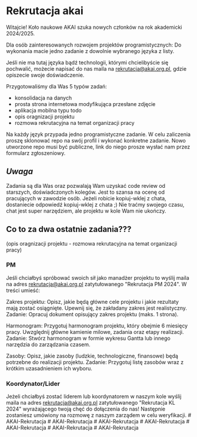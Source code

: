 # Rekrutacja akai

Witajcie!
Koło naukowe AKAI szuka nowych członków na rok akademicki 2024/2025.

Dla osób zainteresowanych rozwojem projektów programistycznych:
Do wykonania macie jedno zadanie z dowolnie wybranego języka z listy.

Jeśli nie ma tutaj języka bądź technologii, którymi chcielibyście się pochwalić, 
możecie napisać do nas maila na rekrutacja@akai.org.pl, gdzie opiszecie swoje doświadczenie.

Przygotowaliśmy dla Was 5 typów zadań:
- konsolidacja na danych
- prosta strona internetowa modyfikująca przesłane zdjęcie
- aplikacja mobilna typu todo
- opis oragnizacji projektu
- rozmowa rekrutacyjna na temat organizacji pracy

Na każdy język przypada jedno programistyczne zadanie.
W celu zaliczenia proszę sklonować repo na swój profil i  wykonać konkretne zadanie.
Nowo utworzone repo musi być publiczne, link do niego prosze wysłać nam przez formularz zgłoszeniowy.

## *Uwaga* ## 
Zadania są dla Was oraz pozwalają Wam uzyskać code review od starszych, doświadczonych kolegów. 
Jest to szansa na ocenę od pracujących w zawodzie osób. 
Jeżeli robicie kopiuj-wklej z chata, dostaniecie odpowiedź kopiuj-wklej z chata ;)
Nie traćmy swojego czasu, chat jest super narzędziem, ale projektu w kole Wam nie ukończy.

## Co to za dwa ostatnie zadania???
(opis oragnizacji projektu - rozmowa rekrutacyjna na temat organizacji pracy)
### PM
Jeśli chciałbyś spróbować swoich sił jako manadżer projektu to wyślij maila na adres rekrutacja@akai.org.pl zatytułowanego "Rekrutacja PM 2024".
W treści umieść: 

Zakres projektu: Opisz, jakie będą główne cele projektu i jakie rezultaty mają zostać osiągnięte. Upewnij się, że zakładany zakres jest realistyczny.
Zadanie: Opracuj dokument opisujący zakres projektu (maks. 1 strona).

Harmonogram: Przygotuj harmonogram projektu, który obejmie 6 miesięcy pracy. Uwzględnij główne kamienie milowe, zadania oraz etapy realizacji.
Zadanie: Stwórz harmonogram w formie wykresu Gantta lub innego narzędzia do zarządzania czasem.

Zasoby: Opisz, jakie zasoby (ludzkie, technologiczne, finansowe) będą potrzebne do realizacji projektu.
Zadanie: Przygotuj listę zasobów wraz z krótkim uzasadnieniem ich wyboru.

### Koordynator/Lider
Jeżeli chciałbyś zostać liderem lub koordynatorem w naszym kole wyślij maila na adres rekrutacja@akai.org.pl zatytułowanego "Rekrutacja KL 2024" wyrażającego twoją chęć do dołączenia do nas! Następnie zostaniesz umówiony na rozmowę z naszym zarządem w celu weryfikacji.
#   A K A I - R e k r u t a c j a  
 #   A K A I - R e k r u t a c j a  
 #   A K A I - R e k r u t a c j a  
 #   A K A I - R e k r u t a c j a  
 #   A K A I - R e k r u t a c j a  
 #   A K A I - R e k r u t a c j a  
 #   A K A I - R e k r u t a c j a  
 